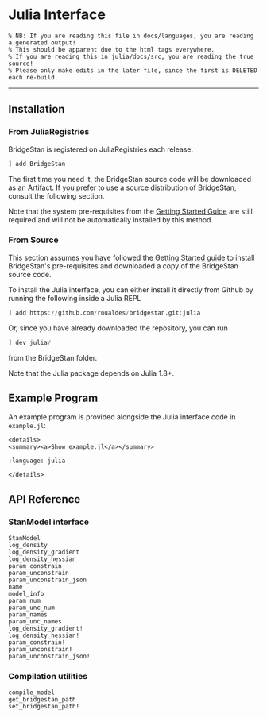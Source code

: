 # Julia Interface

```@raw html
% NB: If you are reading this file in docs/languages, you are reading a generated output!
% This should be apparent due to the html tags everywhere.
% If you are reading this in julia/docs/src, you are reading the true source!
% Please only make edits in the later file, since the first is DELETED each re-build.
```

---

## Installation

### From JuliaRegistries

BridgeStan is registered on JuliaRegistries each release.


```julia
] add BridgeStan
```

The first time you need it, the BridgeStan source code will be downloaded
as an [Artifact](https://pkgdocs.julialang.org/v1/artifacts/). If you
prefer to use a source distribution of BridgeStan, consult the following section.

Note that the system pre-requisites from the [Getting Started Guide](../getting-started.rst)
are still required and will not be automatically installed by this method.

### From Source
This section assumes you have followed the [Getting Started guide](../getting-started.rst)
to install BridgeStan's pre-requisites and downloaded a copy of the BridgeStan source code.

To install the Julia interface, you can either install it directly from Github by running
the following inside a Julia REPL

```julia
] add https://github.com/roualdes/bridgestan.git:julia
```

Or, since you have already downloaded the repository, you can run

```julia
] dev julia/
```

from the BridgeStan folder.

Note that the Julia package depends on Julia 1.8+.

## Example Program

An example program is provided alongside the Julia interface code in `example.jl`:


```@raw html
<details>
<summary><a>Show example.jl</a></summary>
```

```{literalinclude} ../../julia/example.jl
:language: julia
```

```@raw html
</details>
```

## API Reference

### StanModel interface

```@docs
StanModel
log_density
log_density_gradient
log_density_hessian
param_constrain
param_unconstrain
param_unconstrain_json
name
model_info
param_num
param_unc_num
param_names
param_unc_names
log_density_gradient!
log_density_hessian!
param_constrain!
param_unconstrain!
param_unconstrain_json!
```

### Compilation utilities
```@docs
compile_model
get_bridgestan_path
set_bridgestan_path!
```
